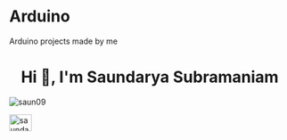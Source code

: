 # Arduino
Arduino projects made by me
<h1 align="center">Hi 👋, I'm Saundarya Subramaniam</h1>
<p align="left"> <img src="https://komarev.com/ghpvc/?username=saun09&label=Profile%20views&color=0e75b6&style=flat" alt="saun09" /> </p


<img align="center" src="https://raw.githubusercontent.com/rahuldkjain/github-profile-readme-generator/master/src/images/icons/Social/linked-in-alt.svg" alt="saundarya subramaniam" height="30" width="40" /></a>
</p>


